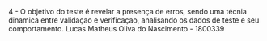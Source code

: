 
4 - O objetivo do teste é revelar a presença de erros, sendo uma técnia dinamica entre validaçao e verificaçao, analisando os dados de teste e seu comportamento. 
Lucas Matheus Oliva do Nascimento - 1800339
